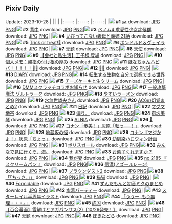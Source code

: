## Pixiv Daily
Update: 2023-10-28
|      |      |      |
| :----: | :----: | :----: |
|![](https://pixiv.microyu.workers.dev/c/240x480/img-master/img/2023/10/26/18/07/12/112865115_p0_master1200.jpg) **#1** [✂️](https://www.pixiv.net/artworks/112865115) download: [JPG](https://pixiv.microyu.workers.dev/img-original/img/2023/10/26/18/07/12/112865115_p0.jpg) [PNG](https://pixiv.microyu.workers.dev/img-original/img/2023/10/26/18/07/12/112865115_p0.png)|![](https://pixiv.microyu.workers.dev/c/240x480/img-master/img/2023/10/26/00/29/22/112850716_p0_master1200.jpg) **#2** [背中](https://www.pixiv.net/artworks/112850716) download: [JPG](https://pixiv.microyu.workers.dev/img-original/img/2023/10/26/00/29/22/112850716_p0.jpg) [PNG](https://pixiv.microyu.workers.dev/img-original/img/2023/10/26/00/29/22/112850716_p0.png)|![](https://pixiv.microyu.workers.dev/c/240x480/img-master/img/2023/10/26/15/35/37/112862459_p0_master1200.jpg) **#3** [ベノム4 求愛性少女症候群](https://www.pixiv.net/artworks/112862459) download: [JPG](https://pixiv.microyu.workers.dev/img-original/img/2023/10/26/15/35/37/112862459_p0.jpg) [PNG](https://pixiv.microyu.workers.dev/img-original/img/2023/10/26/15/35/37/112862459_p0.png)|
|![](https://pixiv.microyu.workers.dev/c/240x480/img-master/img/2023/10/26/00/29/21/112850713_p0_master1200.jpg) **#4** [いびってこない義母と義姉 31話](https://www.pixiv.net/artworks/112850713) download: [JPG](https://pixiv.microyu.workers.dev/img-original/img/2023/10/26/00/29/21/112850713_p0.jpg) [PNG](https://pixiv.microyu.workers.dev/img-original/img/2023/10/26/00/29/21/112850713_p0.png)|![](https://pixiv.microyu.workers.dev/c/240x480/img-master/img/2023/10/27/00/23/42/112875416_p0_master1200.jpg) **#5** [Trick or treat!🖤](https://www.pixiv.net/artworks/112875416) download: [JPG](https://pixiv.microyu.workers.dev/img-original/img/2023/10/27/00/23/42/112875416_p0.jpg) [PNG](https://pixiv.microyu.workers.dev/img-original/img/2023/10/27/00/23/42/112875416_p0.png)|![](https://pixiv.microyu.workers.dev/c/240x480/img-master/img/2023/10/27/00/00/28/112874496_p0_master1200.jpg) **#6** [ボンドルド＆グェイラ](https://www.pixiv.net/artworks/112874496) download: [JPG](https://pixiv.microyu.workers.dev/img-original/img/2023/10/27/00/00/28/112874496_p0.jpg) [PNG](https://pixiv.microyu.workers.dev/img-original/img/2023/10/27/00/00/28/112874496_p0.png)|
|![](https://pixiv.microyu.workers.dev/c/240x480/img-master/img/2023/10/26/20/45/25/112868881_p0_master1200.jpg) **#7** [无题](https://www.pixiv.net/artworks/112868881) download: [JPG](https://pixiv.microyu.workers.dev/img-original/img/2023/10/26/20/45/25/112868881_p0.jpg) [PNG](https://pixiv.microyu.workers.dev/img-original/img/2023/10/26/20/45/25/112868881_p0.png)|![](https://pixiv.microyu.workers.dev/c/240x480/img-master/img/2023/10/26/01/25/25/112852057_p0_master1200.jpg) **#8** [天使](https://www.pixiv.net/artworks/112852057) download: [JPG](https://pixiv.microyu.workers.dev/img-original/img/2023/10/26/01/25/25/112852057_p0.jpg) [PNG](https://pixiv.microyu.workers.dev/img-original/img/2023/10/26/01/25/25/112852057_p0.png)|![](https://pixiv.microyu.workers.dev/c/240x480/img-master/img/2023/10/27/12/15/01/112884622_p0_master1200.jpg) **#9** [【会社と私生活】王子様 登場](https://www.pixiv.net/artworks/112884622) download: [JPG](https://pixiv.microyu.workers.dev/img-original/img/2023/10/27/12/15/01/112884622_p0.jpg) [PNG](https://pixiv.microyu.workers.dev/img-original/img/2023/10/27/12/15/01/112884622_p0.png)|
|![](https://pixiv.microyu.workers.dev/c/240x480/img-master/img/2023/10/26/07/00/06/112855991_p0_master1200.jpg) **#10** [個人メモ：親指の付け根の厚み](https://www.pixiv.net/artworks/112855991) download: [JPG](https://pixiv.microyu.workers.dev/img-original/img/2023/10/26/07/00/06/112855991_p0.jpg) [PNG](https://pixiv.microyu.workers.dev/img-original/img/2023/10/26/07/00/06/112855991_p0.png)|![](https://pixiv.microyu.workers.dev/c/240x480/img-master/img/2023/10/27/03/04/41/112878445_p0_master1200.jpg) **#11** [ほなちゃんハピバ！！！！！🎂🎉](https://www.pixiv.net/artworks/112878445) download: [JPG](https://pixiv.microyu.workers.dev/img-original/img/2023/10/27/03/04/41/112878445_p0.jpg) [PNG](https://pixiv.microyu.workers.dev/img-original/img/2023/10/27/03/04/41/112878445_p0.png)|![](https://pixiv.microyu.workers.dev/c/240x480/img-master/img/2023/10/27/20/31/29/112893879_p0_master1200.jpg) **#12** [🐺💜](https://www.pixiv.net/artworks/112893879) download: [JPG](https://pixiv.microyu.workers.dev/img-original/img/2023/10/27/20/31/29/112893879_p0.jpg) [PNG](https://pixiv.microyu.workers.dev/img-original/img/2023/10/27/20/31/29/112893879_p0.png)|
|![](https://pixiv.microyu.workers.dev/c/240x480/img-master/img/2023/10/27/19/40/26/112892514_p0_master1200.jpg) **#13** [DIARY](https://www.pixiv.net/artworks/112892514) download: [JPG](https://pixiv.microyu.workers.dev/img-original/img/2023/10/27/19/40/26/112892514_p0.jpg) [PNG](https://pixiv.microyu.workers.dev/img-original/img/2023/10/27/19/40/26/112892514_p0.png)|![](https://pixiv.microyu.workers.dev/c/240x480/img-master/img/2023/10/26/19/48/06/112867293_p0_master1200.jpg) **#14** [転生する生物を自分で選択できる世界](https://www.pixiv.net/artworks/112867293) download: [JPG](https://pixiv.microyu.workers.dev/img-original/img/2023/10/26/19/48/06/112867293_p0.jpg) [PNG](https://pixiv.microyu.workers.dev/img-original/img/2023/10/26/19/48/06/112867293_p0.png)|![](https://pixiv.microyu.workers.dev/c/240x480/img-master/img/2023/10/27/20/34/58/112893972_p0_master1200.jpg) **#15** [チーズケーキと生クリーム](https://www.pixiv.net/artworks/112893972) download: [JPG](https://pixiv.microyu.workers.dev/img-original/img/2023/10/27/20/34/58/112893972_p0.jpg) [PNG](https://pixiv.microyu.workers.dev/img-original/img/2023/10/27/20/34/58/112893972_p0.png)|
|![](https://pixiv.microyu.workers.dev/c/240x480/img-master/img/2023/10/26/00/00/49/112849774_p0_master1200.jpg) **#16** [DMMスクラッチコラボお知らせ](https://www.pixiv.net/artworks/112849774) download: [JPG](https://pixiv.microyu.workers.dev/img-original/img/2023/10/26/00/00/49/112849774_p0.jpg) [PNG](https://pixiv.microyu.workers.dev/img-original/img/2023/10/26/00/00/49/112849774_p0.png)|![](https://pixiv.microyu.workers.dev/c/240x480/img-master/img/2023/10/26/17/51/15/112864681_p0_master1200.jpg) **#17** [一般攻撃魔法 ゾルトラーク](https://www.pixiv.net/artworks/112864681) download: [JPG](https://pixiv.microyu.workers.dev/img-original/img/2023/10/26/17/51/15/112864681_p0.jpg) [PNG](https://pixiv.microyu.workers.dev/img-original/img/2023/10/26/17/51/15/112864681_p0.png)|![](https://pixiv.microyu.workers.dev/c/240x480/img-master/img/2023/10/27/00/00/20/112874450_p0_master1200.jpg) **#18** [やすいラーメン](https://www.pixiv.net/artworks/112874450) download: [JPG](https://pixiv.microyu.workers.dev/img-original/img/2023/10/27/00/00/20/112874450_p0.jpg) [PNG](https://pixiv.microyu.workers.dev/img-original/img/2023/10/27/00/00/20/112874450_p0.png)|
|![](https://pixiv.microyu.workers.dev/c/240x480/img-master/img/2023/10/26/00/00/19/112849662_p0_master1200.jpg) **#19** [水無世燐央さん](https://www.pixiv.net/artworks/112849662) download: [JPG](https://pixiv.microyu.workers.dev/img-original/img/2023/10/26/00/00/19/112849662_p0.jpg) [PNG](https://pixiv.microyu.workers.dev/img-original/img/2023/10/26/00/00/19/112849662_p0.png)|![](https://pixiv.microyu.workers.dev/c/240x480/img-master/img/2023/10/26/19/56/02/112867478_p0_master1200.jpg) **#20** [AC6の幻覚まとめ2](https://www.pixiv.net/artworks/112867478) download: [JPG](https://pixiv.microyu.workers.dev/img-original/img/2023/10/26/19/56/02/112867478_p0.jpg) [PNG](https://pixiv.microyu.workers.dev/img-original/img/2023/10/26/19/56/02/112867478_p0.png)|![](https://pixiv.microyu.workers.dev/c/240x480/img-master/img/2023/10/26/15/30/51/112862388_p0_master1200.jpg) **#21** [日記](https://www.pixiv.net/artworks/112862388) download: [JPG](https://pixiv.microyu.workers.dev/img-original/img/2023/10/26/15/30/51/112862388_p0.jpg) [PNG](https://pixiv.microyu.workers.dev/img-original/img/2023/10/26/15/30/51/112862388_p0.png)|
|![](https://pixiv.microyu.workers.dev/c/240x480/img-master/img/2023/10/27/20/34/27/112893955_p0_master1200.jpg) **#22** [マグマ地帯](https://www.pixiv.net/artworks/112893955) download: [JPG](https://pixiv.microyu.workers.dev/img-original/img/2023/10/27/20/34/27/112893955_p0.jpg) [PNG](https://pixiv.microyu.workers.dev/img-original/img/2023/10/27/20/34/27/112893955_p0.png)|![](https://pixiv.microyu.workers.dev/c/240x480/img-master/img/2023/10/26/17/44/05/112856358_p0_master1200.jpg) **#23** [偏り。](https://www.pixiv.net/artworks/112856358) download: [JPG](https://pixiv.microyu.workers.dev/img-original/img/2023/10/26/17/44/05/112856358_p0.jpg) [PNG](https://pixiv.microyu.workers.dev/img-original/img/2023/10/26/17/44/05/112856358_p0.png)|![](https://pixiv.microyu.workers.dev/c/240x480/img-master/img/2023/10/26/06/20/57/112855606_p0_master1200.jpg) **#24** [御坂美琴](https://www.pixiv.net/artworks/112855606) download: [JPG](https://pixiv.microyu.workers.dev/img-original/img/2023/10/26/06/20/57/112855606_p0.jpg) [PNG](https://pixiv.microyu.workers.dev/img-original/img/2023/10/26/06/20/57/112855606_p0.png)|
|![](https://pixiv.microyu.workers.dev/c/240x480/img-master/img/2023/10/26/17/02/11/112863780_p0_master1200.jpg) **#25** [ALNIA](https://www.pixiv.net/artworks/112863780) download: [JPG](https://pixiv.microyu.workers.dev/img-original/img/2023/10/26/17/02/11/112863780_p0.jpg) [PNG](https://pixiv.microyu.workers.dev/img-original/img/2023/10/26/17/02/11/112863780_p0.png)|![](https://pixiv.microyu.workers.dev/c/240x480/img-master/img/2023/10/27/00/00/07/112874382_p0_master1200.jpg) **#26** [🎃](https://www.pixiv.net/artworks/112874382) download: [JPG](https://pixiv.microyu.workers.dev/img-original/img/2023/10/27/00/00/07/112874382_p0.jpg) [PNG](https://pixiv.microyu.workers.dev/img-original/img/2023/10/27/00/00/07/112874382_p0.png)|![](https://pixiv.microyu.workers.dev/c/240x480/img-master/img/2023/10/27/12/56/31/112885189_p0_master1200.jpg) **#27** [コナン「歩美！」灰原「転っ──！」](https://www.pixiv.net/artworks/112885189) download: [JPG](https://pixiv.microyu.workers.dev/img-original/img/2023/10/27/12/56/31/112885189_p0.jpg) [PNG](https://pixiv.microyu.workers.dev/img-original/img/2023/10/27/12/56/31/112885189_p0.png)|
|![](https://pixiv.microyu.workers.dev/c/240x480/img-master/img/2023/10/27/07/10/13/112880913_p0_master1200.jpg) **#28** [地蔵坂の怪](https://www.pixiv.net/artworks/112880913) download: [JPG](https://pixiv.microyu.workers.dev/img-original/img/2023/10/27/07/10/13/112880913_p0.jpg) [PNG](https://pixiv.microyu.workers.dev/img-original/img/2023/10/27/07/10/13/112880913_p0.png)|![](https://pixiv.microyu.workers.dev/c/240x480/img-master/img/2023/10/26/12/00/11/112859395_p0_master1200.jpg) **#29** [コナン『マジかよ！』灰原「ちょっ」](https://www.pixiv.net/artworks/112859395) download: [JPG](https://pixiv.microyu.workers.dev/img-original/img/2023/10/26/12/00/11/112859395_p0.jpg) [PNG](https://pixiv.microyu.workers.dev/img-original/img/2023/10/26/12/00/11/112859395_p0.png)|![](https://pixiv.microyu.workers.dev/c/240x480/img-master/img/2023/10/26/00/00/17/112849654_p0_master1200.jpg) **#30** [幼馴染ハロウィン計画](https://www.pixiv.net/artworks/112849654) download: [JPG](https://pixiv.microyu.workers.dev/img-original/img/2023/10/26/00/00/17/112849654_p0.jpg) [PNG](https://pixiv.microyu.workers.dev/img-original/img/2023/10/26/00/00/17/112849654_p0.png)|
|![](https://pixiv.microyu.workers.dev/c/240x480/img-master/img/2023/10/26/20/06/45/112867819_p0_master1200.jpg) **#31** [ポリスガール](https://www.pixiv.net/artworks/112867819) download: [JPG](https://pixiv.microyu.workers.dev/img-original/img/2023/10/26/20/06/45/112867819_p0.jpg) [PNG](https://pixiv.microyu.workers.dev/img-original/img/2023/10/26/20/06/45/112867819_p0.png)|![](https://pixiv.microyu.workers.dev/c/240x480/img-master/img/2023/10/26/23/25/19/112873387_p0_master1200.jpg) **#32** [みんなで見に行くぞ、海。](https://www.pixiv.net/artworks/112873387) download: [JPG](https://pixiv.microyu.workers.dev/img-original/img/2023/10/26/23/25/19/112873387_p0.jpg) [PNG](https://pixiv.microyu.workers.dev/img-original/img/2023/10/26/23/25/19/112873387_p0.png)|![](https://pixiv.microyu.workers.dev/c/240x480/img-master/img/2023/10/26/09/07/40/112857418_p0_master1200.jpg) **#33** [お菓子くれますか？](https://www.pixiv.net/artworks/112857418) download: [JPG](https://pixiv.microyu.workers.dev/img-original/img/2023/10/26/09/07/40/112857418_p0.jpg) [PNG](https://pixiv.microyu.workers.dev/img-original/img/2023/10/26/09/07/40/112857418_p0.png)|
|![](https://pixiv.microyu.workers.dev/c/240x480/img-master/img/2023/10/27/02/57/09/112878337_p0_master1200.jpg) **#34** [我が妻](https://www.pixiv.net/artworks/112878337) download: [JPG](https://pixiv.microyu.workers.dev/img-original/img/2023/10/27/02/57/09/112878337_p0.jpg) [PNG](https://pixiv.microyu.workers.dev/img-original/img/2023/10/27/02/57/09/112878337_p0.png)|![](https://pixiv.microyu.workers.dev/c/240x480/img-master/img/2023/10/26/20/13/53/112868003_p0_master1200.jpg) **#35** [no.2185 『 スクリームパン 』](https://www.pixiv.net/artworks/112868003) download: [JPG](https://pixiv.microyu.workers.dev/img-original/img/2023/10/26/20/13/53/112868003_p0.jpg) [PNG](https://pixiv.microyu.workers.dev/img-original/img/2023/10/26/20/13/53/112868003_p0.png)|![](https://pixiv.microyu.workers.dev/c/240x480/img-master/img/2023/10/26/03/36/39/112853938_p0_master1200.jpg) **#36** [信濃(アズールレーン)](https://www.pixiv.net/artworks/112853938) download: [JPG](https://pixiv.microyu.workers.dev/img-original/img/2023/10/26/03/36/39/112853938_p0.jpg) [PNG](https://pixiv.microyu.workers.dev/img-original/img/2023/10/26/03/36/39/112853938_p0.png)|
|![](https://pixiv.microyu.workers.dev/c/240x480/img-master/img/2023/10/26/19/35/01/112867036_p0_master1200.jpg) **#37** [ブラウンダスト2](https://www.pixiv.net/artworks/112867036) download: [JPG](https://pixiv.microyu.workers.dev/img-original/img/2023/10/26/19/35/01/112867036_p0.jpg) [PNG](https://pixiv.microyu.workers.dev/img-original/img/2023/10/26/19/35/01/112867036_p0.png)|![](https://pixiv.microyu.workers.dev/c/240x480/img-master/img/2023/10/26/20/15/43/112868042_p0_master1200.jpg) **#38** [「「ちっさ。」」](https://www.pixiv.net/artworks/112868042) download: [JPG](https://pixiv.microyu.workers.dev/img-original/img/2023/10/26/20/15/43/112868042_p0.jpg) [PNG](https://pixiv.microyu.workers.dev/img-original/img/2023/10/26/20/15/43/112868042_p0.png)|![](https://pixiv.microyu.workers.dev/c/240x480/img-master/img/2023/10/27/00/00/25/112874481_p0_master1200.jpg) **#39** [猫猫](https://www.pixiv.net/artworks/112874481) download: [JPG](https://pixiv.microyu.workers.dev/img-original/img/2023/10/27/00/00/25/112874481_p0.jpg) [PNG](https://pixiv.microyu.workers.dev/img-original/img/2023/10/27/00/00/25/112874481_p0.png)|
|![](https://pixiv.microyu.workers.dev/c/240x480/img-master/img/2023/10/26/00/00/27/112849688_p0_master1200.jpg) **#40** [Formidable](https://www.pixiv.net/artworks/112849688) download: [JPG](https://pixiv.microyu.workers.dev/img-original/img/2023/10/26/00/00/27/112849688_p0.jpg) [PNG](https://pixiv.microyu.workers.dev/img-original/img/2023/10/26/00/00/27/112849688_p0.png)|![](https://pixiv.microyu.workers.dev/c/240x480/img-master/img/2023/10/27/17/39/56/112889561_p0_master1200.jpg) **#41** [ずんだもんと初音ミクのまとめ](https://www.pixiv.net/artworks/112889561) download: [JPG](https://pixiv.microyu.workers.dev/img-original/img/2023/10/27/17/39/56/112889561_p0.jpg) [PNG](https://pixiv.microyu.workers.dev/img-original/img/2023/10/27/17/39/56/112889561_p0.png)|![](https://pixiv.microyu.workers.dev/c/240x480/img-master/img/2023/10/26/21/25/11/112870008_p0_master1200.jpg) **#42** [水着パーティー](https://www.pixiv.net/artworks/112870008) download: [JPG](https://pixiv.microyu.workers.dev/img-original/img/2023/10/26/21/25/11/112870008_p0.jpg) [PNG](https://pixiv.microyu.workers.dev/img-original/img/2023/10/26/21/25/11/112870008_p0.png)|
|![](https://pixiv.microyu.workers.dev/c/240x480/img-master/img/2023/10/26/22/20/53/112871614_p0_master1200.jpg) **#43** [スターレイル半周年イラスト](https://www.pixiv.net/artworks/112871614) download: [JPG](https://pixiv.microyu.workers.dev/img-original/img/2023/10/26/22/20/53/112871614_p0.jpg) [PNG](https://pixiv.microyu.workers.dev/img-original/img/2023/10/26/22/20/53/112871614_p0.png)|![](https://pixiv.microyu.workers.dev/c/240x480/img-master/img/2023/10/26/00/01/23/112849844_p0_master1200.jpg) **#44** [「ううー, もう無理・・・。」](https://www.pixiv.net/artworks/112849844) download: [JPG](https://pixiv.microyu.workers.dev/img-original/img/2023/10/26/00/01/23/112849844_p0.jpg) [PNG](https://pixiv.microyu.workers.dev/img-original/img/2023/10/26/00/01/23/112849844_p0.png)|![](https://pixiv.microyu.workers.dev/c/240x480/img-master/img/2023/10/26/13/34/48/112860747_p0_master1200.jpg) **#45** [练习](https://www.pixiv.net/artworks/112860747) download: [JPG](https://pixiv.microyu.workers.dev/img-original/img/2023/10/26/13/34/48/112860747_p0.jpg) [PNG](https://pixiv.microyu.workers.dev/img-original/img/2023/10/26/13/34/48/112860747_p0.png)|
|![](https://pixiv.microyu.workers.dev/c/240x480/img-master/img/2023/10/26/18/51/06/112865988_p0_master1200.jpg) **#46** [【百合漫画】雪解けとアガパンサス(2)【10/26発売！】](https://www.pixiv.net/artworks/112865988) download: [JPG](https://pixiv.microyu.workers.dev/img-original/img/2023/10/26/18/51/06/112865988_p0.jpg) [PNG](https://pixiv.microyu.workers.dev/img-original/img/2023/10/26/18/51/06/112865988_p0.png)|![](https://pixiv.microyu.workers.dev/c/240x480/img-master/img/2023/10/26/00/31/12/112850789_p0_master1200.jpg) **#47** [无题](https://www.pixiv.net/artworks/112850789) download: [JPG](https://pixiv.microyu.workers.dev/img-original/img/2023/10/26/00/31/12/112850789_p0.jpg) [PNG](https://pixiv.microyu.workers.dev/img-original/img/2023/10/26/00/31/12/112850789_p0.png)|![](https://pixiv.microyu.workers.dev/c/240x480/img-master/img/2023/10/26/03/54/33/112854136_p0_master1200.jpg) **#48** [ぼきたどら](https://www.pixiv.net/artworks/112854136) download: [JPG](https://pixiv.microyu.workers.dev/img-original/img/2023/10/26/03/54/33/112854136_p0.jpg) [PNG](https://pixiv.microyu.workers.dev/img-original/img/2023/10/26/03/54/33/112854136_p0.png)|
